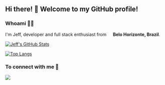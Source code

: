 

## Hi there! 👋 Welcome to my GitHub profile!

### Whoami 👩‍💻
I'm Jeff, developer and full stack enthusiast from <img src="https://image.flaticon.com/icons/svg/197/197386.svg" width="13"/> <b>Belo Horizonte, Brazil</b>.

[![Jeff's GitHub Stats](https://github-readme-stats.vercel.app/api?username=jefersonmatheusx&show_icons=true&theme=dark)](https://github.com/jefersonmatheusx)


[![Top Langs](https://github-readme-stats.vercel.app/api/top-langs/?username=jefersonmatheusx&layout=compact)](https://github.com/jefersonmatheusx/github-readme-stats)


### To connect with me 🚀 

<a href="https://www.linkedin.com/in/jeferson-matheus-530a16b5/" target="_blank"><img src="https://img.shields.io/badge/linkedin-%230077B5.svg?&style=for-the-badge&logo=linkedin&logoColor=white"/></a> 

<!--
**jefersonmatheusx/jefersonmatheusx** is a ✨ _special_ ✨ repository because its `README.md` (this file) appears on your GitHub profile.

Here are some ideas to get you started:

- 🔭 I’m currently working on ...
- 🌱 I’m currently learning ...
- 👯 I’m looking to collaborate on ...
- 🤔 I’m looking for help with ...
- 💬 Ask me about ...
- 📫 How to reach me: ...
- 😄 Pronouns: ...
- ⚡ Fun fact: ...
-->

